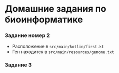 # Домашние задания по биоинформатике

### Задание номер 2

* Расположение в ``src/main/kotlin/first.kt``
* Ген находится в ``src/main/resources/genome.txt``

### Задание 3

